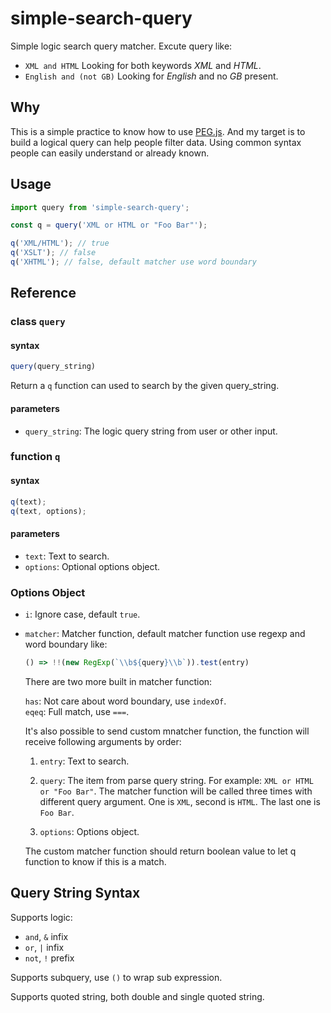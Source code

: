 # simple-search-query

Simple logic search query matcher. Excute query like:

* `XML and HTML` Looking for both keywords *XML* and *HTML*.
* `English and (not GB)` Looking for *English* and no *GB* present.

## Why

This is a simple practice to know how to use [PEG.js][]. And my target is to build a logical query can help people filter data. Using common syntax people can easily understand or already known.

## Usage

```js
import query from 'simple-search-query';

const q = query('XML or HTML or "Foo Bar"');

q('XML/HTML'); // true
q('XSLT'); // false
q('XHTML'); // false, default matcher use word boundary
```

## Reference

### class `query`

#### syntax

```js
query(query_string)
```

Return a `q` function can used to search by the given query_string.

#### parameters

*   `query_string`: The logic query string from user or other input.

### function `q`

#### syntax

```js
q(text);
q(text, options);

```

#### parameters

*   `text`: Text to search.  
*   `options`: Optional options object.

### Options Object

*   `i`: Ignore case, default `true`.  
*   `matcher`: Matcher function, default matcher function use regexp and word boundary like:

    ```js
    () => !!(new RegExp(`\\b${query}\\b`)).test(entry)
    ```
   
    There are two more built in matcher function:
    
    `has`: Not care about word boundary, use `indexOf`.  
    `eqeq`: Full match, use `===`.
   
    It's also possible to send custom mnatcher function, the function will receive following arguments by order:

    1.  `entry`: Text to search.
    2.  `query`: The item from parse query string. For example: `XML or HTML or "Foo Bar"`. The matcher function will be called three times
        with different query argument. One is `XML`, second is `HTML`. The last one is `Foo Bar`.
        
    3.  `options`: Options object.

    The custom matcher function should return boolean value to let q function to know if this is a match.


## Query String Syntax

Supports logic:

* `and`, `&` infix
* `or`, `|` infix
* `not`, `!` prefix

Supports subquery, use `()` to wrap sub expression.

Supports quoted string, both double and single quoted string.

[PEG.js]:https://pegjs.org/

